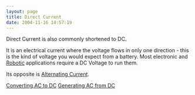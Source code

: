 ```yaml
---
layout: page
title: Direct Current
date: 2004-11-16 14:57:19
---
```

Direct Current is also commonly shortened to DC.

It is an electrical current where the voltage flows in only one direction - this is the kind of voltage you would expect from a battery.  Most electronic and <a class="wiki" href="/wiki/robotic.html" title="Robotic">Robotic</a> applications require a DC Voltage to run them.

Its opposite is <a class="wiki" href="/wiki/alternating_current.html" title="Alternating Current">Alternating Current</a>.

<a class="wiki" href="/wiki/converting_ac_to_dc.html" title="Converting AC To DC">Converting AC to DC</a>
<a class="wiki" href="/wiki/generating_ac_from_dc.html" title="Generating AC From DC">Generating AC from DC</a>

